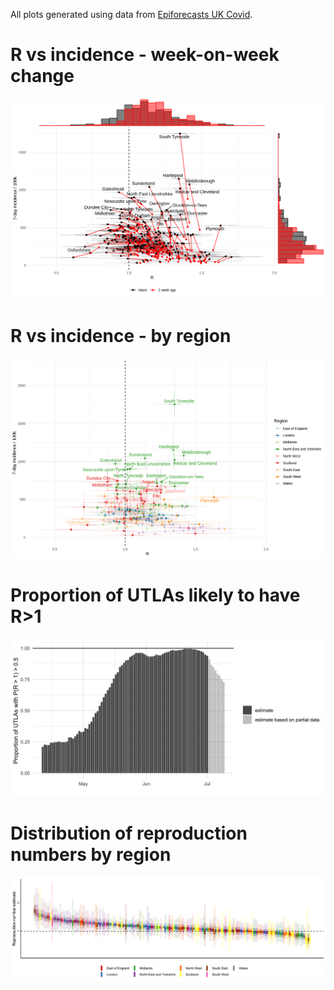 
<!-- README.md is generated from README.Rmd. Please edit that file -->

All plots generated using data from [Epiforecasts UK
Covid](https://epiforecasts.io/covid/posts/national/united-kingdom/).

# R vs incidence - week-on-week change

![](figure/r_vs_inc_1w.png)

# R vs incidence - by region

![](figure/r_vs_inc_region.png)

# Proportion of UTLAs likely to have R&gt;1

![](figure/latest_prop_gt1.png)

# Distribution of reproduction numbers by region

![](figure/R_ranking.png)

